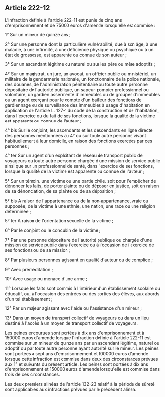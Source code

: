 Article 222-12
----
L'infraction définie à l'article 222-11 est punie de cinq ans d'emprisonnement
et de 75000 euros d'amende lorsqu'elle est commise :

1° Sur un mineur de quinze ans ;

2° Sur une personne dont la particulière vulnérabilité, due à son âge, à une
maladie, à une infirmité, à une déficience physique ou psychique ou à un état de
grossesse, est apparente ou connue de son auteur ;

3° Sur un ascendant légitime ou naturel ou sur les père ou mère adoptifs ;

4° Sur un magistrat, un juré, un avocat, un officier public ou ministériel, un
militaire de la gendarmerie nationale, un fonctionnaire de la police nationale,
des douanes, de l'administration pénitentiaire ou toute autre personne
dépositaire de l'autorité publique, un sapeur-pompier professionnel ou
volontaire, un gardien assermenté d'immeubles ou de groupes d'immeubles ou un
agent exerçant pour le compte d'un bailleur des fonctions de gardiennage ou de
surveillance des immeubles à usage d'habitation en application de l'article L.
127-1 du code de la construction et de l'habitation, dans l'exercice ou du fait
de ses fonctions, lorsque la qualité de la victime est apparente ou connue de
l'auteur ;

4° bis Sur le conjoint, les ascendants et les descendants en ligne directe des
personnes mentionnées au 4° ou sur toute autre personne vivant habituellement à
leur domicile, en raison des fonctions exercées par ces personnes ;

4° ter Sur un agent d'un exploitant de réseau de transport public de voyageurs
ou toute autre personne chargée d'une mission de service public ainsi que sur un
professionnel de santé, dans l'exercice de ses fonctions, lorsque la qualité de
la victime est apparente ou connue de l'auteur ;

5° Sur un témoin, une victime ou une partie civile, soit pour l'empêcher de
dénoncer les faits, de porter plainte ou de déposer en justice, soit en raison
de sa dénonciation, de sa plainte ou de sa déposition ;

5° bis A raison de l'appartenance ou de la non-appartenance, vraie ou supposée,
de la victime à une ethnie, une nation, une race ou une religion déterminée ;

5° ter A raison de l'orientation sexuelle de la victime ;

6° Par le conjoint ou le concubin de la victime ;

7° Par une personne dépositaire de l'autorité publique ou chargée d'une mission
de service public dans l'exercice ou à l'occasion de l'exercice de ses fonctions
ou de sa mission ;

8° Par plusieurs personnes agissant en qualité d'auteur ou de complice ;

9° Avec préméditation ;

10° Avec usage ou menace d'une arme ;

11° Lorsque les faits sont commis à l'intérieur d'un établissement scolaire ou
éducatif, ou, à l'occasion des entrées ou des sorties des élèves, aux abords
d'un tel établissement ;

12° Par un majeur agissant avec l'aide ou l'assistance d'un mineur ;

13° Dans un moyen de transport collectif de voyageurs ou dans un lieu destiné à
l'accès à un moyen de transport collectif de voyageurs.

Les peines encourues sont portées à dix ans d'emprisonnement et à 150000 euros
d'amende lorsque l'infraction définie à l'article 222-11 est commise sur un
mineur de quinze ans par un ascendant légitime, naturel ou adoptif ou par toute
autre personne ayant autorité sur le mineur. Les peines sont portées à sept ans
d'emprisonnement et 100000 euros d'amende lorsque cette infraction est commise
dans deux des circonstances prévues aux 1° et suivants du présent article. Les
peines sont portées à dix ans d'emprisonnement et 150000 euros d'amende
lorsqu'elle est commise dans trois de ces circonstances.

Les deux premiers alinéas de l'article 132-23 relatif à la période de sûreté
sont applicables aux infractions prévues par le précédent alinéa.
